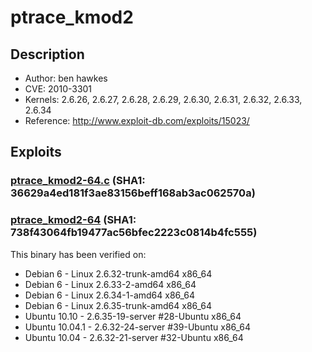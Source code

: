 # ptrace_kmod2 

## Description
* Author: ben hawkes
* CVE: 2010-3301
* Kernels: 2.6.26, 2.6.27, 2.6.28, 2.6.29, 2.6.30, 2.6.31, 2.6.32, 2.6.33, 2.6.34
* Reference: http://www.exploit-db.com/exploits/15023/

## Exploits

### [ptrace_kmod2-64.c](ptrace_kmod2-64.c) (SHA1: 36629a4ed181f3ae83156beff168ab3ac062570a)
### [ptrace_kmod2-64](ptrace_kmod2-64) (SHA1: 738f43064fb19477ac56bfec2223c0814b4fc555)
This binary has been verified on:
* Debian 6 - Linux 2.6.32-trunk-amd64 x86_64  
* Debian 6 - Linux 2.6.33-2-amd64 x86_64  
* Debian 6 - Linux 2.6.34-1-amd64 x86_64  
* Debian 6 - Linux 2.6.35-trunk-amd64 x86_64  
* Ubuntu 10.10 - 2.6.35-19-server #28-Ubuntu x86_64  
* Ubuntu 10.04.1 - 2.6.32-24-server #39-Ubuntu x86_64  
* Ubuntu 10.04 - 2.6.32-21-server #32-Ubuntu x86_64 
